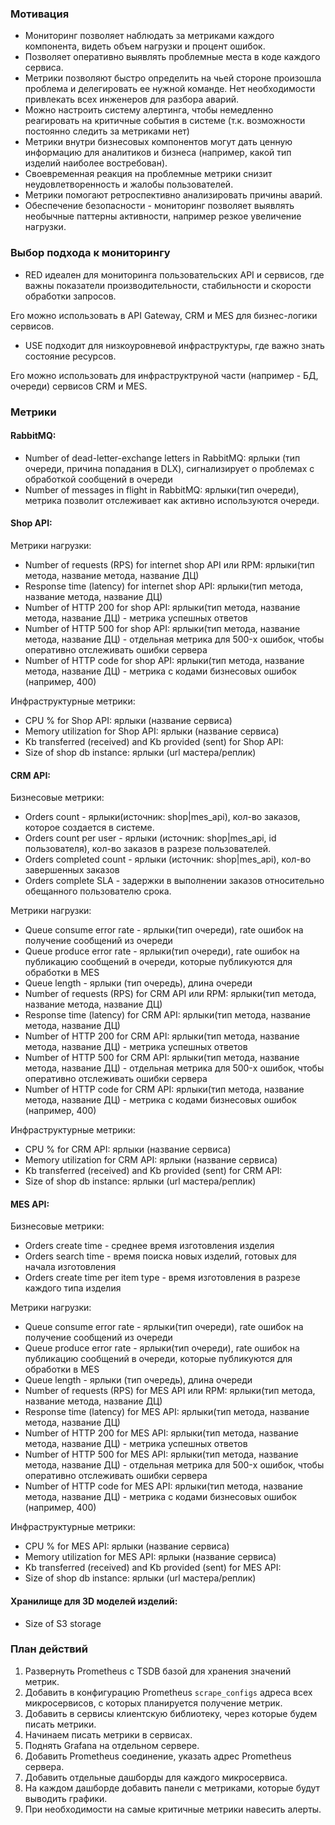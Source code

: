 ### Мотивация
- Мониторинг позволяет наблюдать за метриками каждого компонента, видеть объем нагрузки и процент ошибок. 
- Позволяет оперативно выявлять проблемные места в коде каждого сервиса.
- Метрики позволяют быстро определить на чьей стороне произошла проблема и делегировать ее нужной команде. Нет необходимости привлекать всех инженеров для разбора аварий.
- Можно настроить систему алертинга, чтобы немедленно реагировать на критичные события в системе (т.к. возможности постоянно следить за метриками нет)
- Метрики внутри бизнесовых компонентов могут дать ценную информацию для аналитиков и бизнеса (например, какой тип изделий наиболее востребован).
- Своевременная реакция на проблемные метрики снизит неудовлетворенность и жалобы пользователей.
- Метрики помогают ретроспективно анализировать причины аварий.
- Обеспечение безопасности - мониторинг позволяет выявлять необычные паттерны активности, например резкое увеличение нагрузки.

### Выбор подхода к мониторингу
- RED идеален для мониторинга пользовательских API и сервисов, где важны показатели производительности, стабильности и скорости обработки запросов. 

Его можно использовать в API Gateway, CRM и MES для бизнес-логики сервисов.

- USE подходит для низкоуровневой инфраструктуры, где важно знать состояние ресурсов.

Его можно использовать для инфраструктруной части (например - БД, очереди) сервисов CRM и MES.

### Метрики

#### RabbitMQ:
- Number of dead-letter-exchange letters in RabbitMQ: ярлыки (тип очереди, причина попадания в DLX), сигнализирует о проблемах с обработкой сообщений в очереди
- Number of messages in flight in RabbitMQ: ярлыки(тип очереди), метрика позволит отслеживает как активно используются очереди.

#### Shop API:
Метрики нагрузки:
- Number of requests (RPS) for internet shop API или RPM: ярлыки(тип метода, название метода, название ДЦ)
- Response time (latency) for internet shop API: ярлыки(тип метода, название метода, название ДЦ)
- Number of HTTP 200 for shop API: ярлыки(тип метода, название метода, название ДЦ) - метрика успешных ответов
- Number of HTTP 500 for shop API: ярлыки(тип метода, название метода, название ДЦ) - отдельная метрика для 500-x ошибок, чтобы оперативно отслеживать ошибки сервера
- Number of HTTP code for shop API: ярлыки(тип метода, название метода, название ДЦ) - метрика с кодами бизнесовых ошибок (например, 400)

Инфраструктурные метрики:
- CPU % for Shop API: ярлыки (название сервиса)
- Memory utilization for Shop API: ярлыки (название сервиса)
- Kb transferred (received) and Kb provided (sent) for Shop API:
- Size of shop db instance: ярлыки (url мастера/реплик)

#### CRM API:
Бизнесовые метрики:
- Orders count - ярлыки(источник: shop|mes_api), кол-во заказов, которое создается в системе.
- Orders count per user - ярлыки (источник: shop|mes_api, id пользователя), кол-во заказов в разрезе пользователей.
- Orders completed count -  ярлыки (источник: shop|mes_api), кол-во завершенных заказов
- Orders complete SLA - задержки в выполнении заказов относительно обещанного пользователю срока.

Метрики нагрузки:
- Queue consume error rate - ярлыки(тип очереди), rate ошибок на получение сообщений из очереди
- Queue produce error rate - ярлыки(тип очереди), rate ошибок на публикацию сообщений в очереди, которые публикуются для обработки в MES
- Queue length - ярлыки (тип очередь), длина очереди
- Number of requests (RPS) for CRM API или RPM: ярлыки(тип метода, название метода, название ДЦ)
- Response time (latency) for CRM API: ярлыки(тип метода, название метода, название ДЦ)
- Number of HTTP 200 for CRM API: ярлыки(тип метода, название метода, название ДЦ) - метрика успешных ответов
- Number of HTTP 500 for CRM API: ярлыки(тип метода, название метода, название ДЦ) - отдельная метрика для 500-x ошибок, чтобы оперативно отслеживать ошибки сервера
- Number of HTTP code for CRM API: ярлыки(тип метода, название метода, название ДЦ) - метрика с кодами бизнесовых ошибок (например, 400)

Инфраструктурные метрики:
- CPU % for CRM API: ярлыки (название сервиса)
- Memory utilization for CRM API: ярлыки (название сервиса)
- Kb transferred (received) and Kb provided (sent) for CRM API:
- Size of shop db instance: ярлыки (url мастера/реплик)

#### MES API:

Бизнесовые метрики:
- Orders create time - среднее время изготовления изделия
- Orders search time - время поиска новых изделий, готовых для начала изготовления
- Orders create time per item type - время изготовления в разрезе каждого типа изделия

Метрики нагрузки:
- Queue consume error rate - ярлыки(тип очереди), rate ошибок на получение сообщений из очереди
- Queue produce error rate - ярлыки(тип очереди), rate ошибок на публикацию сообщений в очереди, которые публикуются для обработки в MES
- Queue length - ярлыки (тип очередь), длина очереди
- Number of requests (RPS) for MES API или RPM: ярлыки(тип метода, название метода, название ДЦ)
- Response time (latency) for MES API: ярлыки(тип метода, название метода, название ДЦ)
- Number of HTTP 200 for MES API: ярлыки(тип метода, название метода, название ДЦ) - метрика успешных ответов
- Number of HTTP 500 for MES API: ярлыки(тип метода, название метода, название ДЦ) - отдельная метрика для 500-x ошибок, чтобы оперативно отслеживать ошибки сервера
- Number of HTTP code for MES API: ярлыки(тип метода, название метода, название ДЦ) - метрика с кодами бизнесовых ошибок (например, 400)

Инфраструктурные метрики:
- CPU % for MES API: ярлыки (название сервиса)
- Memory utilization for MES API: ярлыки (название сервиса)
- Kb transferred (received) and Kb provided (sent) for MES API:
- Size of shop db instance: ярлыки (url мастера/реплик)

#### Хранилище для 3D моделей изделий:
- Size of S3 storage

### План действий
1. Развернуть Prometheus с TSDB базой для хранения значений метрик.
2. Добавить в конфигурацию Prometheus `scrape_configs` адреса всех микросервисов, с которых планируется получение метрик.
3. Добавить в сервисы клиентскую библиотеку, через которые будем писать метрики.
4. Начинаем писать метрики в сервисах.
5. Поднять Grafana на отдельном сервере.
6. Добавить Prometheus соединение, указать адрес Prometheus сервера.
7. Добавить отдельные дашборды для каждого микросервиса.
8. На каждом дашборде добавить панели с метриками, которые будут выводить графики.
9. При необходимости на самые критичные метрики навесить алерты.